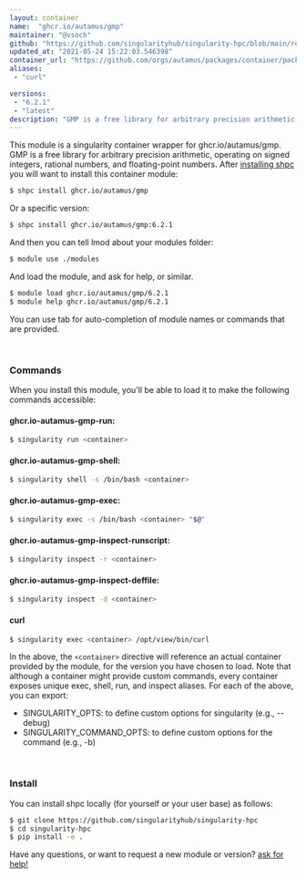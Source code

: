 ```yaml
---
layout: container
name:  "ghcr.io/autamus/gmp"
maintainer: "@vsoch"
github: "https://github.com/singularityhub/singularity-hpc/blob/main/registry/ghcr.io/autamus/gmp/container.yaml"
updated_at: "2021-05-24 15:22:03.546398"
container_url: "https://github.com/orgs/autamus/packages/container/package/gmp"
aliases:
 - "curl"

versions:
 - "6.2.1"
 - "latest"
description: "GMP is a free library for arbitrary precision arithmetic, operating on signed integers, rational numbers, and floating-point numbers."
---
```


This module is a singularity container wrapper for ghcr.io/autamus/gmp.
GMP is a free library for arbitrary precision arithmetic, operating on signed integers, rational numbers, and floating-point numbers.
After [installing shpc](#install) you will want to install this container module:

```bash
$ shpc install ghcr.io/autamus/gmp
```

Or a specific version:

```bash
$ shpc install ghcr.io/autamus/gmp:6.2.1
```

And then you can tell lmod about your modules folder:

```bash
$ module use ./modules
```

And load the module, and ask for help, or similar.

```bash
$ module load ghcr.io/autamus/gmp/6.2.1
$ module help ghcr.io/autamus/gmp/6.2.1
```

You can use tab for auto-completion of module names or commands that are provided.

<br>

### Commands

When you install this module, you'll be able to load it to make the following commands accessible:

#### ghcr.io-autamus-gmp-run:

```bash
$ singularity run <container>
```

#### ghcr.io-autamus-gmp-shell:

```bash
$ singularity shell -s /bin/bash <container>
```

#### ghcr.io-autamus-gmp-exec:

```bash
$ singularity exec -s /bin/bash <container> "$@"
```

#### ghcr.io-autamus-gmp-inspect-runscript:

```bash
$ singularity inspect -r <container>
```

#### ghcr.io-autamus-gmp-inspect-deffile:

```bash
$ singularity inspect -d <container>
```


#### curl
       
```bash
$ singularity exec <container> /opt/view/bin/curl
```



In the above, the `<container>` directive will reference an actual container provided
by the module, for the version you have chosen to load. Note that although a container
might provide custom commands, every container exposes unique exec, shell, run, and
inspect aliases. For each of the above, you can export:

 - SINGULARITY_OPTS: to define custom options for singularity (e.g., --debug)
 - SINGULARITY_COMMAND_OPTS: to define custom options for the command (e.g., -b)

<br>
  
### Install

You can install shpc locally (for yourself or your user base) as follows:

```bash
$ git clone https://github.com/singularityhub/singularity-hpc
$ cd singularity-hpc
$ pip install -e .
```

Have any questions, or want to request a new module or version? [ask for help!](https://github.com/singularityhub/singularity-hpc/issues)